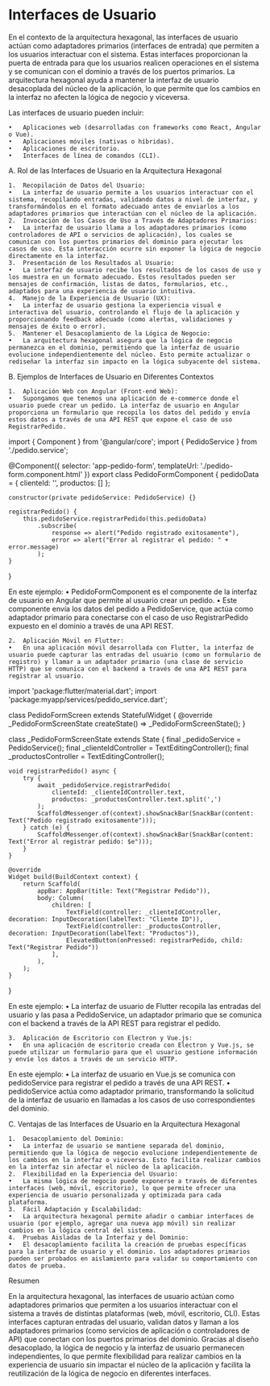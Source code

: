 # Interfaces de Usuario

En el contexto de la arquitectura hexagonal, las interfaces de usuario actúan como adaptadores primarios (interfaces de entrada) que permiten a los usuarios interactuar con el sistema. Estas interfaces proporcionan la puerta de entrada para que los usuarios realicen operaciones en el sistema y se comunican con el dominio a través de los puertos primarios. La arquitectura hexagonal ayuda a mantener la interfaz de usuario desacoplada del núcleo de la aplicación, lo que permite que los cambios en la interfaz no afecten la lógica de negocio y viceversa.

Las interfaces de usuario pueden incluir:

    •	Aplicaciones web (desarrolladas con frameworks como React, Angular o Vue).
    •	Aplicaciones móviles (nativas o híbridas).
    •	Aplicaciones de escritorio.
    •	Interfaces de línea de comandos (CLI).

A. Rol de las Interfaces de Usuario en la Arquitectura Hexagonal

    1.	Recopilación de Datos del Usuario:
    •	La interfaz de usuario permite a los usuarios interactuar con el sistema, recopilando entradas, validando datos a nivel de interfaz, y transformándolos en el formato adecuado antes de enviarlos a los adaptadores primarios que interactúan con el núcleo de la aplicación.
    2.	Invocación de los Casos de Uso a Través de Adaptadores Primarios:
    •	La interfaz de usuario llama a los adaptadores primarios (como controladores de API o servicios de aplicación), los cuales se comunican con los puertos primarios del dominio para ejecutar los casos de uso. Esta interacción ocurre sin exponer la lógica de negocio directamente en la interfaz.
    3.	Presentación de los Resultados al Usuario:
    •	La interfaz de usuario recibe los resultados de los casos de uso y los muestra en un formato adecuado. Estos resultados pueden ser mensajes de confirmación, listas de datos, formularios, etc., adaptados para una experiencia de usuario intuitiva.
    4.	Manejo de la Experiencia de Usuario (UX):
    •	La interfaz de usuario gestiona la experiencia visual e interactiva del usuario, controlando el flujo de la aplicación y proporcionando feedback adecuado (como alertas, validaciones y mensajes de éxito o error).
    5.	Mantener el Desacoplamiento de la Lógica de Negocio:
    •	La arquitectura hexagonal asegura que la lógica de negocio permanezca en el dominio, permitiendo que la interfaz de usuario evolucione independientemente del núcleo. Esto permite actualizar o rediseñar la interfaz sin impacto en la lógica subyacente del sistema.

B. Ejemplos de Interfaces de Usuario en Diferentes Contextos

    1.	Aplicación Web con Angular (Front-end Web):
    •	Supongamos que tenemos una aplicación de e-commerce donde el usuario puede crear un pedido. La interfaz de usuario en Angular proporciona un formulario que recopila los datos del pedido y envía estos datos a través de una API REST que expone el caso de uso RegistrarPedido.

import { Component } from '@angular/core';
import { PedidoService } from './pedido.service';

@Component({
selector: 'app-pedido-form',
templateUrl: './pedido-form.component.html'
})
export class PedidoFormComponent {
pedidoData = {
clienteId: '',
productos: []
};

    constructor(private pedidoService: PedidoService) {}

    registrarPedido() {
        this.pedidoService.registrarPedido(this.pedidoData)
            .subscribe(
                response => alert("Pedido registrado exitosamente"),
                error => alert("Error al registrar el pedido: " + error.message)
            );
    }

}

En este ejemplo:
• PedidoFormComponent es el componente de la interfaz de usuario en Angular que permite al usuario crear un pedido.
• Este componente envía los datos del pedido a PedidoService, que actúa como adaptador primario para conectarse con el caso de uso RegistrarPedido expuesto en el dominio a través de una API REST.

    2.	Aplicación Móvil en Flutter:
    •	En una aplicación móvil desarrollada con Flutter, la interfaz de usuario puede capturar las entradas del usuario (como un formulario de registro) y llamar a un adaptador primario (una clase de servicio HTTP) que se comunica con el backend a través de una API REST para registrar al usuario.

import 'package:flutter/material.dart';
import 'package:myapp/services/pedido_service.dart';

class PedidoFormScreen extends StatefulWidget {
@override
\_PedidoFormScreenState createState() => \_PedidoFormScreenState();
}

class \_PedidoFormScreenState extends State<PedidoFormScreen> {
final \_pedidoService = PedidoService();
final \_clienteIdController = TextEditingController();
final \_productosController = TextEditingController();

    void registrarPedido() async {
        try {
            await _pedidoService.registrarPedido(
                clienteId: _clienteIdController.text,
                productos: _productosController.text.split(',')
            );
            ScaffoldMessenger.of(context).showSnackBar(SnackBar(content: Text("Pedido registrado exitosamente")));
        } catch (e) {
            ScaffoldMessenger.of(context).showSnackBar(SnackBar(content: Text("Error al registrar pedido: $e")));
        }
    }

    @override
    Widget build(BuildContext context) {
        return Scaffold(
            appBar: AppBar(title: Text("Registrar Pedido")),
            body: Column(
                children: [
                    TextField(controller: _clienteIdController, decoration: InputDecoration(labelText: "Cliente ID")),
                    TextField(controller: _productosController, decoration: InputDecoration(labelText: "Productos")),
                    ElevatedButton(onPressed: registrarPedido, child: Text("Registrar Pedido"))
                ],
            ),
        );
    }

}

En este ejemplo:
• La interfaz de usuario de Flutter recopila las entradas del usuario y las pasa a PedidoService, un adaptador primario que se comunica con el backend a través de la API REST para registrar el pedido.

    3.	Aplicación de Escritorio con Electron y Vue.js:
    •	En una aplicación de escritorio creada con Electron y Vue.js, se puede utilizar un formulario para que el usuario gestione información y envíe los datos a través de un servicio HTTP.

<template>
    <div>
        <h1>Registrar Pedido</h1>
        <input v-model="clienteId" placeholder="Cliente ID" />
        <input v-model="productos" placeholder="Productos" />
        <button @click="registrarPedido">Registrar Pedido</button>
    </div>
</template>

<script>
import pedidoService from '@/services/pedidoService';

export default {
    data() {
        return {
            clienteId: '',
            productos: ''
        };
    },
    methods: {
        async registrarPedido() {
            try {
                await pedidoService.registrarPedido({
                    clienteId: this.clienteId,
                    productos: this.productos.split(',')
                });
                alert("Pedido registrado exitosamente");
            } catch (error) {
                alert("Error al registrar el pedido: " + error.message);
            }
        }
    }
};
</script>

En este ejemplo:
• La interfaz de usuario en Vue.js se comunica con pedidoService para registrar el pedido a través de una API REST.
• pedidoService actúa como adaptador primario, transformando la solicitud de la interfaz de usuario en llamadas a los casos de uso correspondientes del dominio.

C. Ventajas de las Interfaces de Usuario en la Arquitectura Hexagonal

    1.	Desacoplamiento del Dominio:
    •	La interfaz de usuario se mantiene separada del dominio, permitiendo que la lógica de negocio evolucione independientemente de los cambios en la interfaz o viceversa. Esto facilita realizar cambios en la interfaz sin afectar el núcleo de la aplicación.
    2.	Flexibilidad en la Experiencia del Usuario:
    •	La misma lógica de negocio puede exponerse a través de diferentes interfaces (web, móvil, escritorio), lo que permite ofrecer una experiencia de usuario personalizada y optimizada para cada plataforma.
    3.	Fácil Adaptación y Escalabilidad:
    •	La arquitectura hexagonal permite añadir o cambiar interfaces de usuario (por ejemplo, agregar una nueva app móvil) sin realizar cambios en la lógica central del sistema.
    4.	Pruebas Aisladas de la Interfaz y del Dominio:
    •	El desacoplamiento facilita la creación de pruebas específicas para la interfaz de usuario y el dominio. Los adaptadores primarios pueden ser probados en aislamiento para validar su comportamiento con datos de prueba.

Resumen

En la arquitectura hexagonal, las interfaces de usuario actúan como adaptadores primarios que permiten a los usuarios interactuar con el sistema a través de distintas plataformas (web, móvil, escritorio, CLI). Estas interfaces capturan entradas del usuario, validan datos y llaman a los adaptadores primarios (como servicios de aplicación o controladores de API) que conectan con los puertos primarios del dominio. Gracias al diseño desacoplado, la lógica de negocio y la interfaz de usuario permanecen independientes, lo que permite flexibilidad para realizar cambios en la experiencia de usuario sin impactar el núcleo de la aplicación y facilita la reutilización de la lógica de negocio en diferentes interfaces.
